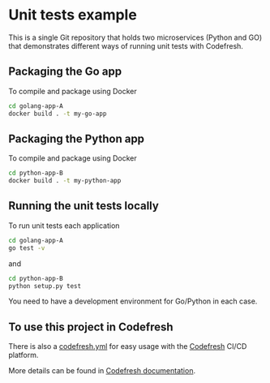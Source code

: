 # Unit tests example

This is a single Git repository that holds two microservices (Python and GO) that demonstrates different ways of running unit tests with Codefresh.

## Packaging the Go app

To compile and package using Docker 

```bash
cd golang-app-A
docker build . -t my-go-app
```

## Packaging the Python app

To compile and package using Docker 

```bash
cd python-app-B
docker build . -t my-python-app
```


## Running the unit tests locally

To run unit tests each application

```bash
cd golang-app-A
go test -v
```

and

```bash
cd python-app-B
python setup.py test
```


You need to have a development environment for Go/Python in each case.

## To use this project in Codefresh

There is also a [codefresh.yml](codefresh.yml) for easy usage with the [Codefresh](codefresh.io) CI/CD platform.

More details can be found in [Codefresh documentation](https://codefresh.io/docs/docs/yaml-examples/examples/run-unit-tests/).

